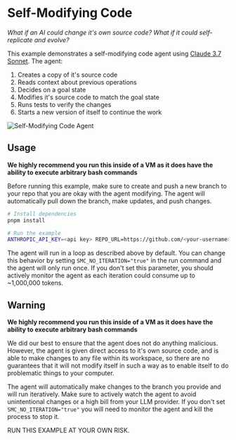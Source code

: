 # Self-Modifying Code

_What if an AI could change it's own source code? What if it could self-replicate and evolve?_

This example demonstrates a self-modifying code agent using [Claude 3.7 Sonnet](https://www.anthropic.com/claude/sonnet). The agent:

1. Creates a copy of it's source code
2. Reads context about previous operations
3. Decides on a goal state
4. Modifies it's source code to match the goal state
5. Runs tests to verify the changes
6. Starts a new version of itself to continue the work

![Self-Modifying Code Agent](https://card-images.netrunnerdb.com/v2/large/03046.jpg)

## Usage

**We highly recommend you run this inside of a VM as it does have the ability to execute arbitrary bash commands**

Before running this example, make sure to create and push a new branch to your repo that you are okay with the agent modifying. The agent will automatically pull down the branch, make updates, and push changes.

```bash
# Install dependencies
pnpm install

# Run the example
ANTHROPIC_API_KEY=<api key> REPO_URL=https://github.com/<your-username>/<your-fork-of-gensx> BRANCH=<branch> pnpm run start
```

The agent will run in a loop as described above by default. You can change this behavior by setting `SMC_NO_ITERATION="true"` in the run command and the agent will only run once. If you don't set this parameter, you should actively monitor the agent as each iteration could consume up to ~1,000,000 tokens.

## Warning

**We highly recommend you run this inside of a VM as it does have the ability to execute arbitrary bash commands**

We did our best to ensure that the agent does not do anything malicious. However, the agent is given direct access to it's own source code, and is able to make changes to any file within its workspace, so there are no guarantees that it will not modify itself in such a way as to enable itself to do problematic things to your computer.

The agent will automatically make changes to the branch you provide and will run iteratively. Make sure to actively watch the agent to avoid unintentional changes or a high bill from your LLM provider. If you don't set `SMC_NO_ITERATION="true"` you will need to monitor the agent and kill the process to stop it.

RUN THIS EXAMPLE AT YOUR OWN RISK.
